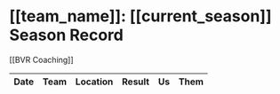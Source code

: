 # [[team_name]]: [[current_season]] Season Record
[[BVR Coaching]]

| Date | Team | Location | Result | Us | Them |
|:--|:--|:--|:--|:--|:--|